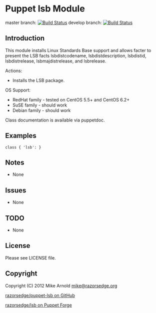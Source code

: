 Puppet lsb Module
=================

master branch: [![Build Status](https://secure.travis-ci.org/razorsedge/puppet-lsb.png?branch=master)](http://travis-ci.org/razorsedge/puppet-lsb)
develop branch: [![Build Status](https://secure.travis-ci.org/razorsedge/puppet-lsb.png?branch=develop)](http://travis-ci.org/razorsedge/puppet-lsb)

Introduction
------------

This module installs Linux Standards Base support and allows facter to present the LSB facts lsbdistcodename, lsbdistdescription, lsbdistid, lsbdistrelease, lsbmajdistrelease, and lsbrelease.

Actions:

* Installs the LSB package.

OS Support:

* RedHat family - tested on CentOS 5.5+ and CentOS 6.2+
* SuSE family   - should work
* Debian family - should work

Class documentation is available via puppetdoc.

Examples
--------

    class { 'lsb': }


Notes
-----

* None

Issues
------

* None

TODO
----

* None

License
-------

Please see LICENSE file.

Copyright
---------

Copyright (C) 2012 Mike Arnold <mike@razorsedge.org>

[razorsedge/puppet-lsb on GitHub](https://github.com/razorsedge/puppet-lsb)

[razorsedge/lsb on Puppet Forge](http://forge.puppetlabs.com/razorsedge/lsb)

